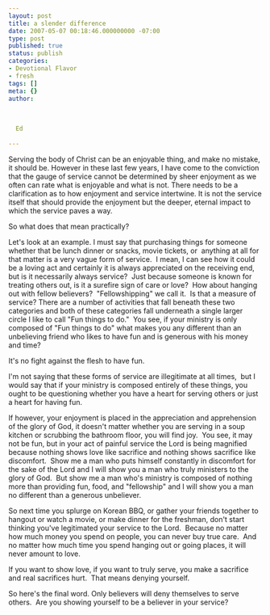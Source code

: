 ```yaml
---
layout: post
title: a slender difference
date: 2007-05-07 00:18:46.000000000 -07:00
type: post
published: true
status: publish
categories:
- Devotional Flavor
- fresh
tags: []
meta: {}
author:
  
  
  
  Ed
  
---
```

<p>Serving the body of Christ can be an enjoyable thing, and make no mistake, it should be.  However in these last few years, I have come to the conviction that the gauge of service cannot be determined by sheer enjoyment as we often can rate what is enjoyable and what is not.  There needs to be a clarification as to how enjoyment and service intertwine.  It is not the service itself that should provide the enjoyment but the deeper, eternal impact to which the service paves a way.</p>
<p>So what does that mean practically?</p>
<p>Let's look at an example. I must say that purchasing things for someone whether that be lunch dinner or snacks, movie tickets, or  anything at all for that matter is a very vague form of service.  I mean, I can see how it could be a loving act and certainly it is always appreciated on the receiving end, but is it necessarily always service?  Just because someone is known for treating others out, is it a surefire sign of care or love?  How about hanging out with fellow believers?  "Fellowshipping" we call it.  Is that a measure of service? There are a number of activities that fall beneath these two categories and both of these categories fall underneath a single larger circle I like to call "Fun things to do."  You see, if your ministry is only composed of "Fun things to do" what makes you any different than an unbelieving friend who likes to have fun and is generous with his money and time?</p>
<p>It's no fight against the flesh to have fun.</p>
<p>I'm not saying that these forms of service are illegitimate at all times,  but I would say that if your ministry is composed entirely of these things, you ought to be questioning whether you have a heart for serving others or just a heart for having fun.</p>
<p>If however, your enjoyment is placed in the appreciation and apprehension of the glory of God, it doesn't matter whether you are serving in a soup kitchen or scrubbing the bathroom floor, you will find joy.  You see, it may not be fun, but in your act of painful service the Lord is being magnified because nothing shows love like sacrifice and nothing shows sacrifice like discomfort.  Show me a man who puts himself constantly in discomfort for the sake of the Lord and I will show you a man who truly ministers to the glory of God.  But show me a man who's ministry is composed of nothing more than providing fun, food, and "fellowship" and I will show you a man no different than a generous unbeliever.</p>
<p>So next time you splurge on Korean BBQ, or gather your friends together to hangout or watch a movie, or make dinner for the freshman, don't start thinking you've legitimated your service to the Lord.  Because no matter how much money you spend on people, you can never buy true care.  And no matter how much time you spend hanging out or going places, it will never amount to love.</p>
<p>If you want to show love, if you want to truly serve, you make a sacrifice and real sacrifices hurt.  That means denying yourself.</p>
<p>So here's the final word. Only believers will deny themselves to serve others.  Are you showing yourself to be a believer in your service?</p>
